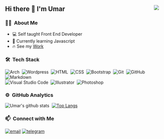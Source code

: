 ## Hi there 👋 I'm Umar <img align="right" src="https://komarev.com/ghpvc/?username=umxrs&color=269077">
### 👨🏻‍ &nbsp;About Me
- 💻 Self taught Front End Developer
- 🌱 Currently learning Javascript
- 🔥 See my [Work](https://pixel-perfectionist.github.io/portfolio/work)

### 🛠 &nbsp;Tech Stack
![Arch](https://img.shields.io/badge/Arch-141a20?style=flat&logo=Arch-linux)&nbsp;
![Wordpress](https://img.shields.io/badge/-Wordpress-141a20?style=flat&logo=Wordpress)&nbsp;
![HTML](https://img.shields.io/badge/-HTML-141a20?style=flat&logo=HTML5)&nbsp;
![CSS](https://img.shields.io/badge/-CSS-141a20?style=flat&logo=CSS3&logoColor=1572B6)&nbsp;
![Bootstrap](https://img.shields.io/badge/-Bootstrap-141a20?style=flat&logo=bootstrap&logoColor=563D7C)&nbsp;
![Git](https://img.shields.io/badge/-Git-141a20?style=flat&logo=git)&nbsp;
![GitHub](https://img.shields.io/badge/-GitHub-141a20?style=flat&logo=github)&nbsp;
![Markdown](https://img.shields.io/badge/-Markdown-141a20?style=flat&logo=markdown)\
![Visual Studio Code](https://img.shields.io/badge/-Visual%20Studio%20Code-141a20?style=flat&logo=visual-studio-code&logoColor=007ACC)&nbsp;
![Illustrator](https://img.shields.io/badge/-Illustrator-141a20?style=flat&logo=adobe-illustrator)&nbsp;
![Photoshop](https://img.shields.io/badge/-Photoshop-141a20?style=flat&logo=adobe-photoshop)&nbsp;

### ⚙️ &nbsp;GitHub Analytics
![Umar's github stats](https://github-readme-stats.vercel.app/api?username=im-umar&theme=gotham&show_icons=true)&nbsp; [![Top Langs](https://github-readme-stats.vercel.app/api/top-langs/?username=im-umar&layout=compact&exclude_repo=Gictorbit.github.io&theme=gotham)](https://github.com/im-umar/github-readme-stats)

### 📫 &nbsp;Connect with Me
[![email](https://img.shields.io/badge/-umar@e.email-EA4335?style=flat&logo=mail.ru&logoColor=white)](mailto:umar@e.email)
[![telegram](https://img.shields.io/badge/-@umxrs-0e3e55?style=flat&logo=Telegram&logoColor=white)](https://t.me/umxrs)
